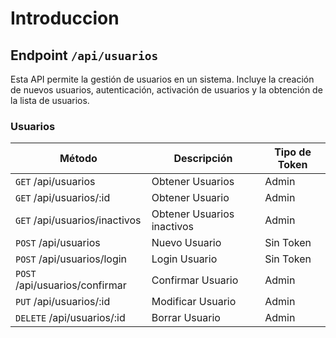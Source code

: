 # Introduccion

## Endpoint `/api/usuarios`

Esta API permite la gestión de usuarios en un sistema. Incluye la creación de nuevos usuarios, autenticación, activación de usuarios y la obtención de la lista de usuarios.

### Usuarios

| Método                         | Descripción                | Tipo de Token |
| ------------------------------ | -------------------------- | ------------- |
| `GET` /api/usuarios            | Obtener Usuarios           | Admin         |
| `GET` /api/usuarios/:id        | Obtener Usuario            | Admin         |
| `GET` /api/usuarios/inactivos  | Obtener Usuarios inactivos | Admin         |
| `POST` /api/usuarios           | Nuevo Usuario              | Sin Token     |
| `POST` /api/usuarios/login     | Login Usuario              | Sin Token     |
| `POST` /api/usuarios/confirmar | Confirmar Usuario          | Admin         |
| `PUT` /api/usuarios/:id        | Modificar Usuario          | Admin         |
| `DELETE` /api/usuarios/:id     | Borrar Usuario             | Admin         |
